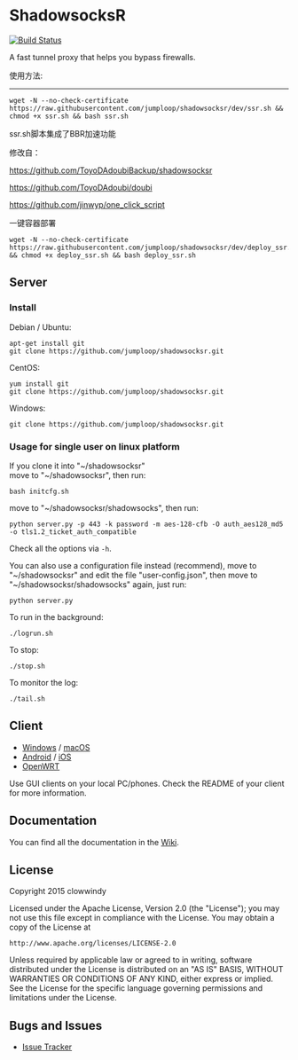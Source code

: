 ShadowsocksR
===========

[![Build Status]][Travis CI]

A fast tunnel proxy that helps you bypass firewalls.

使用方法:

------

```shell
wget -N --no-check-certificate https://raw.githubusercontent.com/jumploop/shadowsocksr/dev/ssr.sh && chmod +x ssr.sh && bash ssr.sh

```
ssr.sh脚本集成了BBR加速功能


修改自：

https://github.com/ToyoDAdoubiBackup/shadowsocksr

https://github.com/ToyoDAdoubi/doubi


https://github.com/jinwyp/one_click_script


一键容器部署
```shell
wget -N --no-check-certificate https://raw.githubusercontent.com/jumploop/shadowsocksr/dev/deploy_ssr.sh && chmod +x deploy_ssr.sh && bash deploy_ssr.sh

```

Server
------

### Install

Debian / Ubuntu:

    apt-get install git
    git clone https://github.com/jumploop/shadowsocksr.git

CentOS:

    yum install git
    git clone https://github.com/jumploop/shadowsocksr.git

Windows:

    git clone https://github.com/jumploop/shadowsocksr.git

### Usage for single user on linux platform

If you clone it into "~/shadowsocksr"  
move to "~/shadowsocksr", then run:

    bash initcfg.sh

move to "~/shadowsocksr/shadowsocks", then run:

    python server.py -p 443 -k password -m aes-128-cfb -O auth_aes128_md5 -o tls1.2_ticket_auth_compatible

Check all the options via `-h`.

You can also use a configuration file instead (recommend), move to "~/shadowsocksr" and edit the file "user-config.json", then move to "~/shadowsocksr/shadowsocks" again, just run:

    python server.py

To run in the background:

    ./logrun.sh

To stop:

    ./stop.sh

To monitor the log:

    ./tail.sh


Client
------

* [Windows] / [macOS]
* [Android] / [iOS]
* [OpenWRT]

Use GUI clients on your local PC/phones. Check the README of your client
for more information.

Documentation
-------------

You can find all the documentation in the [Wiki].

License
-------

Copyright 2015 clowwindy

Licensed under the Apache License, Version 2.0 (the "License"); you may
not use this file except in compliance with the License. You may obtain
a copy of the License at

    http://www.apache.org/licenses/LICENSE-2.0

Unless required by applicable law or agreed to in writing, software
distributed under the License is distributed on an "AS IS" BASIS, WITHOUT
WARRANTIES OR CONDITIONS OF ANY KIND, either express or implied. See the
License for the specific language governing permissions and limitations
under the License.

Bugs and Issues
----------------

* [Issue Tracker]



[Android]:           https://github.com/shadowsocksr/shadowsocksr-android
[Build Status]:      https://travis-ci.org/shadowsocksr/shadowsocksr.svg?branch=manyuser
[Debian sid]:        https://packages.debian.org/unstable/python/shadowsocks
[iOS]:               https://github.com/shadowsocks/shadowsocks-iOS/wiki/Help
[Issue Tracker]:     https://github.com/shadowsocksr/shadowsocksr/issues?state=open
[OpenWRT]:           https://github.com/shadowsocks/openwrt-shadowsocks
[macOS]:             https://github.com/shadowsocksr/ShadowsocksX-NG
[Travis CI]:         https://travis-ci.org/shadowsocksr/shadowsocksr
[Windows]:           https://github.com/shadowsocksr/shadowsocksr-csharp
[Wiki]:              https://github.com/breakwa11/shadowsocks-rss/wiki

